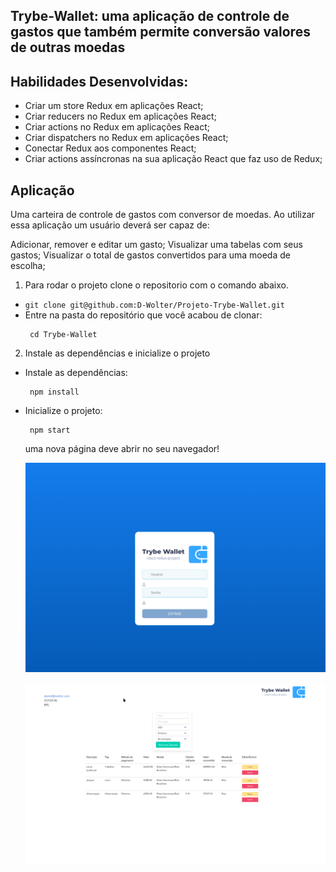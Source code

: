 ## Trybe-Wallet: uma aplicação de controle de gastos que também permite conversão valores de outras moedas ##
## Habilidades Desenvolvidas: ##

- Criar um store Redux em aplicações React;
- Criar reducers no Redux em aplicações React;
- Criar actions no Redux em aplicações React;
- Criar dispatchers no Redux em aplicações React;
- Conectar Redux aos componentes React;
- Criar actions assíncronas na sua aplicação React que faz uso de Redux;

## Aplicação ##

Uma carteira de controle de gastos com conversor de moedas.
Ao utilizar essa aplicação um usuário deverá ser capaz de:

Adicionar, remover e editar um gasto;
Visualizar uma tabelas com seus gastos;
Visualizar o total de gastos convertidos para uma moeda de escolha;

1. Para rodar o projeto clone o repositorio com o comando abaixo.

- `git clone git@github.com:D-Wolter/Projeto-Trybe-Wallet.git`
- Entre na pasta do repositório que você acabou de clonar:
  ```
   cd Trybe-Wallet
  ```
2. Instale as dependências e inicialize o projeto

- Instale as dependências:
  ```
   npm install
  ``` 
- Inicialize o projeto:
  ```
   npm start 
  ```
   uma nova página deve abrir no seu navegador!
   
   ![img](src/img/Screenshot_334.png)
   
   ![img](src/img/Screenshot_336.png)
